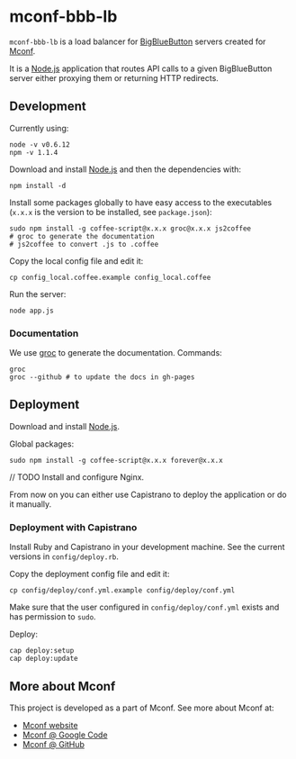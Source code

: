 mconf-bbb-lb
============

`mconf-bbb-lb` is a load balancer for [BigBlueButton](http://mconf.org) servers created for [Mconf](http://mconf.org).

It is a [Node.js](http://nodejs.org/) application that routes API calls to a given BigBlueButton server either proxying them or returning HTTP redirects.


Development
-----------

Currently using:

    node -v v0.6.12
    npm -v 1.1.4

Download and install [Node.js](http://nodejs.org/) and then the dependencies with:

    npm install -d

Install some packages globally to have easy access to the executables (`x.x.x` is the version to be installed, see `package.json`):

    sudo npm install -g coffee-script@x.x.x groc@x.x.x js2coffee
    # groc to generate the documentation
    # js2coffee to convert .js to .coffee

Copy the local config file and edit it:

    cp config_local.coffee.example config_local.coffee

Run the server:

    node app.js


### Documentation

We use [groc](https://github.com/nevir/groc) to generate the documentation. Commands:

    groc
    groc --github # to update the docs in gh-pages


Deployment
----------

Download and install [Node.js](http://nodejs.org/).

Global packages:

    sudo npm install -g coffee-script@x.x.x forever@x.x.x

// TODO Install and configure Nginx.

From now on you can either use Capistrano to deploy the application or do it manually.


### Deployment with Capistrano

Install Ruby and Capistrano in your development machine. See the current versions in `config/deploy.rb`.

Copy the deployment config file and edit it:

    cp config/deploy/conf.yml.example config/deploy/conf.yml

Make sure that the user configured in `config/deploy/conf.yml` exists and has permission to `sudo`.

Deploy:

    cap deploy:setup
    cap deploy:update

More about Mconf
----------------

This project is developed as a part of Mconf. See more about Mconf at:

* [Mconf website](http://mconf.org)
* [Mconf @ Google Code](http://code.google.com/p/mconf)
* [Mconf @ GitHub](https://github.com/mconf)
